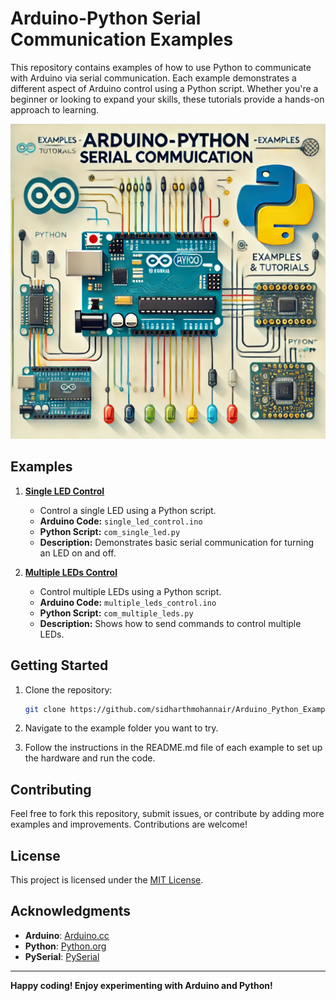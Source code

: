 
# Arduino-Python Serial Communication Examples

This repository contains examples of how to use Python to communicate with Arduino via serial communication. Each example demonstrates a different aspect of Arduino control using a Python script. Whether you're a beginner or looking to expand your skills, these tutorials provide a hands-on approach to learning.

![Cover Image](/images/An-illustrative-image-representing-Arduino-Python-Serial-Communication.png)

## Examples

1. **[Single LED Control](/1_Single_LED_Control/Single_LED_Control_README.md)**
   - Control a single LED using a Python script.
   - **Arduino Code:** `single_led_control.ino`
   - **Python Script:** `com_single_led.py`
   - **Description:** Demonstrates basic serial communication for turning an LED on and off.

2. **[Multiple LEDs Control](/2_Multiple_LEDs_Control/multiple_LEDs_Control_README.md)**
   - Control multiple LEDs using a Python script.
   - **Arduino Code:** `multiple_leds_control.ino`
   - **Python Script:** `com_multiple_leds.py`
   - **Description:** Shows how to send commands to control multiple LEDs.

## Getting Started

1. Clone the repository:
   ```bash
   git clone https://github.com/sidharthmohannair/Arduino_Python_Examples.git
   ```
2. Navigate to the example folder you want to try.

3. Follow the instructions in the README.md file of each example to set up the hardware and run the code.

## Contributing

Feel free to fork this repository, submit issues, or contribute by adding more examples and improvements. Contributions are welcome!

## License

This project is licensed under the [MIT License](/LICENSE).

## Acknowledgments

- **Arduino**: [Arduino.cc](https://www.arduino.cc/)
- **Python**: [Python.org](https://www.python.org/)
- **PySerial**: [PySerial](https://pyserial.readthedocs.io/)

---

**Happy coding! Enjoy experimenting with Arduino and Python!**
